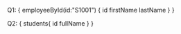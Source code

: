 Q1:
{
  employeeById(id:"S1001") {
      id
      firstName
      lastName
	}
}

Q2:
{
   students{
      id
      fullName
   }
}
